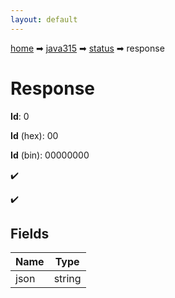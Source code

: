 ```yaml
---
layout: default
---
```


[home](/) ➡ [java315](/protocol/java315) ➡ [status](/protocol/java315/status) ➡ response

# Response

**Id**: 0

**Id** (hex): 00

**Id** (bin): 00000000

✔️

✔️

## Fields

Name | Type
---|---
json | string

